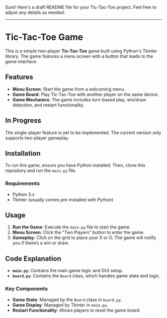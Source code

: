Sure! Here's a draft README file for your Tic-Tac-Toe project. Feel free to adjust any details as needed:

---

# Tic-Tac-Toe Game

This is a simple two-player **Tic-Tac-Toe** game built using Python's Tkinter library. The game features a menu screen with a button that leads to the game interface.

## Features

- **Menu Screen**: Start the game from a welcoming menu.
- **Game Board**: Play Tic-Tac-Toe with another player on the same device.
- **Game Mechanics**: The game includes turn-based play, win/draw detection, and restart functionality.

## In Progress

The single-player feature is yet to be implemented. The current version only supports two-player gameplay.

## Installation

To run this game, ensure you have Python installed. Then, clone this repository and run the `main.py` file.

### Requirements

- Python 3.x
- Tkinter (usually comes pre-installed with Python)

## Usage

1. **Run the Game**: Execute the `main.py` file to start the game.
2. **Menu Screen**: Click the "Two Players" button to enter the game.
3. **Gameplay**: Click on the grid to place your X or O. The game will notify you if there’s a win or draw.

## Code Explanation

- **`main.py`**: Contains the main game logic and GUI setup.
- **`board.py`**: Contains the `Board` class, which handles game state and logic.

### Key Components

- **Game State**: Managed by the `Board` class in `board.py`.
- **Game Display**: Managed by Tkinter in `main.py`.
- **Restart Functionality**: Allows players to reset the game board.
